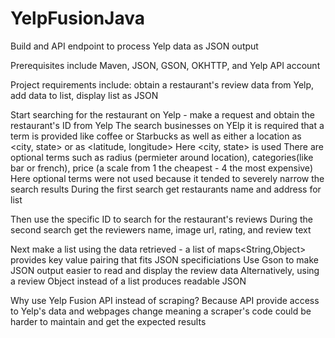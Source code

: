 # YelpFusionJava

Build and API endpoint to process Yelp data as JSON output

Prerequisites include Maven, JSON, GSON, OKHTTP, and Yelp API account

Project requirements include:
obtain a restaurant's review data from Yelp,
add data to list,
display list as JSON

Start searching for the restaurant on Yelp - make a request and obtain the restaurant's ID from Yelp
The search businesses on YElp it is required that a term is provided like coffee or Starbucks 
as well as either a location as <city, state> or as <latitude, longitude>
Here <city, state> is used
There are optional terms such as radius (permieter around location), categories(like bar or french), price (a scale from 1 the cheapest - 4 the most expensive)
Here optional terms were not used because it tended to severely narrow the search results
During the first search get restaurants name and address for list

Then use the specific ID to search for the restaurant's reviews
During the second search get the reviewers name, image url, rating, and review text

Next make a list using the data retrieved - a list of maps<String,Object> provides key value pairing that fits JSON specificiations
Use Gson to make JSON output easier to read and display the review data
Alternatively, using a review Object instead of a list produces readable JSON

Why use Yelp Fusion API instead of scraping? 
Because API provide access to Yelp's data 
and webpages change meaning a scraper's code could be harder to maintain and get the expected results




